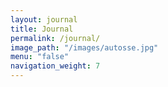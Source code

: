 ```yaml
---
layout: journal
title: Journal
permalink: /journal/
image_path: "/images/autosse.jpg"
menu: "false"
navigation_weight: 7
---
```

